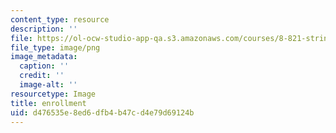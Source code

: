 ```yaml
---
content_type: resource
description: ''
file: https://ol-ocw-studio-app-qa.s3.amazonaws.com/courses/8-821-string-theory-and-holographic-duality-fall-2014/d476535e8ed6dfb4b47cd4e79d69124b_24.png
file_type: image/png
image_metadata:
  caption: ''
  credit: ''
  image-alt: ''
resourcetype: Image
title: enrollment
uid: d476535e-8ed6-dfb4-b47c-d4e79d69124b
---
```


